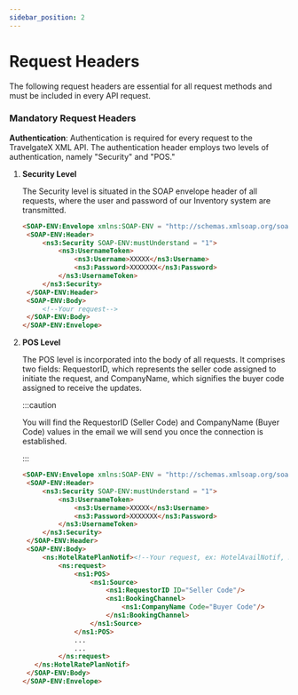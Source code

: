 ```yaml
---
sidebar_position: 2
---
```


# Request Headers

The following request headers are essential for all request methods and must be included in every API request.

### Mandatory Request Headers

**Authentication**: Authentication is required for every request to the TravelgateX XML API. The authentication header employs two levels of authentication, namely "Security" and "POS." 

1. **Security Level**

   The Security level is situated in the SOAP envelope header of all requests, where the user and password of our Inventory system are transmitted.

   ```html
   <SOAP-ENV:Envelope xmlns:SOAP-ENV = "http://schemas.xmlsoap.org/soap/envelope/" xmlns:ns1 = "http://www.opentravel.org/OTA/2003/05" xmlns:ns2 = "http://schemas.xmltravelgate.com/hubpush/provider/2012/10" xmlns:ns3 = "http://docs.oasis-open.org/wss/2004/01/oasis-200401-wss-wssecurity-secext-1.0.xsd">
    <SOAP-ENV:Header>
        <ns3:Security SOAP-ENV:mustUnderstand = "1">
            <ns3:UsernameToken>
                <ns3:Username>XXXXX</ns3:Username>
                <ns3:Password>XXXXXXX</ns3:Password>
            </ns3:UsernameToken>
        </ns3:Security>
    </SOAP-ENV:Header>
    <SOAP-ENV:Body>
        <!--Your request-->
    </SOAP-ENV:Body>
   </SOAP-ENV:Envelope>
   ```             

2. **POS Level**

   The POS level is incorporated into the body of all requests. It comprises two fields: RequestorID, which represents the seller code assigned to initiate the request, and CompanyName, which signifies the buyer code assigned to receive the updates.

   :::caution

   You will find the RequestorID (Seller Code) and CompanyName (Buyer Code) values in the email we will send you once the connection is established.

   :::

   ```html
   <SOAP-ENV:Envelope xmlns:SOAP-ENV = "http://schemas.xmlsoap.org/soap/envelope/" xmlns:ns1 = "http://www.opentravel.org/OTA/2003/05" xmlns:ns2 = "http://schemas.xmltravelgate.com/hubpush/provider/2012/10" xmlns:ns3 = "http://docs.oasis-open.org/wss/2004/01/oasis-200401-wss-wssecurity-secext-1.0.xsd">
    <SOAP-ENV:Header>
        <ns3:Security SOAP-ENV:mustUnderstand = "1">
            <ns3:UsernameToken>
                <ns3:Username>XXXXX</ns3:Username>
                <ns3:Password>XXXXXXX</ns3:Password>
            </ns3:UsernameToken>
        </ns3:Security>
    </SOAP-ENV:Header>
    <SOAP-ENV:Body>
        <ns:HotelRatePlanNotif><!--Your request, ex: HotelAvailNotif, HotelRatePlanInventoryRetrieve ...-->
            <ns:request>
                <ns1:POS>
                    <ns1:Source>
                        <ns1:RequestorID ID="Seller Code"/>
                        <ns1:BookingChannel>
                            <ns1:CompanyName Code="Buyer Code"/>
                        </ns1:BookingChannel>
                    </ns1:Source>
                </ns1:POS>
                ...
                ...
            </ns:request>
      </ns:HotelRatePlanNotif>
    </SOAP-ENV:Body>
   </SOAP-ENV:Envelope>
   ```       
